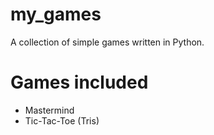 # my_games
A collection of simple games written in Python.

# Games included
- Mastermind
- Tic-Tac-Toe (Tris)